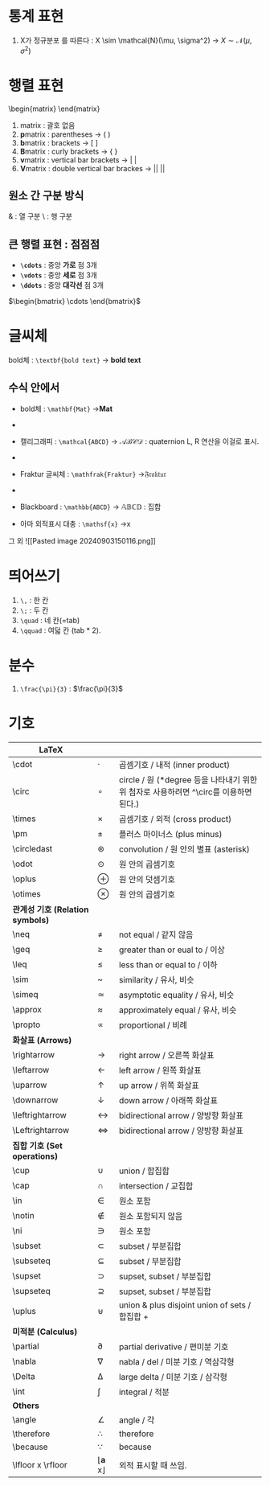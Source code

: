 # 통계 표현
1. X가 정규분포 를 따른다 : X \sim \mathcal{N}(\mu, \sigma^2) → $X \sim \mathcal{N}(\mu, \sigma^2)$ 
# 행렬 표현
\begin{matrix} \end{matrix} 
1. matrix : 괄호 없음
2. **p**matrix : parentheses → ( )
3. **b**matrix : brackets → [ ]
4. **B**matrix : curly brackets → { }
5. **v**matrix : vertical bar brackets → | |
6. **V**matrix : double vertical bar brackes → || ||
## 원소 간 구분 방식
& : 열 구분
\\ : 행 구분

## 큰 행렬 표현 : 점점점

-  **`\cdots`** : 중앙 **가로** 점 3개
- **`\vdots`** : 중앙 **세로** 점 3개
- **`\ddots`** : 중앙 **대각선** 점 3개

$\begin{bmatrix} \cdots \end{bmatrix}$
# 글씨체
bold체 : `\textbf{bold text}` → $\textbf{bold text}$


## 수식 안에서
- bold체 : `\mathbf{Mat}` →$\mathbf{Mat}$
- 
- 캘리그래피 : `\mathcal{ABCD}` → $\mathcal{ABCD}$ :  quaternion L, R 연산을 이걸로 표시.
- 
- Fraktur 글씨체 :  `\mathfrak{Fraktur}` →$\mathfrak{Fraktur}$
- 
- Blackboard : `\mathbb{ABCD}` → $\mathbb{ABCD}$ : 집합

- 아마 외적표시 대충 : `\mathsf{x}` →$\mathsf{x}$

그 외
![[Pasted image 20240903150116.png]]

# 띄어쓰기
1. `\,` : 한 칸
2. `\;` : 두 칸
3. `\quad` : 네 칸(=tab)
4. `\qquad` : 여덟 칸 (tab * 2).

# 분수
1. `\frac{\pi}{3}` : $\frac{\pi}{3}$


# 기호
| LaTeX                         |                                           |                                                              |
| ----------------------------- | ----------------------------------------- | ------------------------------------------------------------ |
| \cdot                         | ·                                         | 곱셈기호 / 내적 (inner product)                                    |
| \circ                         | ∘                                         | circle / 원 (*degree 등을 나타내기 위한 위 첨자로 사용하려면 ^\circ를 이용하면 된다.) |
| \times                        | ×                                         | 곱셈기호 / 외적 (cross product)                                    |
| \pm                           | ±                                         | 플러스 마이너스 (plus minus)                                        |
| \circledast                   | ⊛                                         | convolution / 원 안의 별표 (asterisk)                             |
| \odot                         | ⊙                                         | 원 안의 곱셈기호                                                    |
| \oplus                        | ⊕                                         | 원 안의 덧셈기호                                                    |
| \otimes                       | ⊗                                         | 원 안의 곱셈기호                                                    |
| **관계성 기호 (Relation symbols)** |                                           |                                                              |
| \neq                          | ≠                                         | not equal / 같지 않음                                            |
| \geq                          | ≥                                         | greater than or eual to / 이상                                 |
| \leq                          | ≤                                         | less than or equal to / 이하                                   |
| \sim                          | ~                                         | similarity / 유사, 비슷                                          |
| \simeq                        | ≃                                         | asymptotic equality / 유사, 비슷                                 |
| \approx                       | ≈                                         | approximately equal / 유사, 비슷                                 |
| \propto                       | ∝                                         | proportional / 비례                                            |
| **화살표 (Arrows)**              |                                           |                                                              |
| \rightarrow                   | →                                         | right arrow / 오른쪽 화살표                                        |
| \leftarrow                    | ←                                         | left arrow / 왼쪽 화살표                                          |
| \uparrow                      | ↑                                         | up arrow / 위쪽 화살표                                            |
| \downarrow                    | ↓                                         | down arrow / 아래쪽 화살표                                         |
| \leftrightarrow               | ↔                                         | bidirectional arrow / 양방향 화살표                                |
| \Leftrightarrow               | ⇔                                         | bidirectional arrow / 양방향 화살표                                |
| **집합 기호 (Set operations)**    |                                           |                                                              |
| \cup                          | ∪                                         | union / 합집합                                                  |
| \cap                          | ∩                                         | intersection / 교집합                                           |
| \in                           | ∈                                         | 원소 포함                                                        |
| \notin                        | ∉                                         | 원소 포함되지 않음                                                   |
| \ni                           | ∋                                         | 원소 포함                                                        |
| \subset                       | ⊂                                         | subset / 부분집합                                                |
| \subseteq                     | ⊆                                         | subset / 부분집합                                                |
| \supset                       | ⊃                                         | supset, subset / 부분집합                                        |
| \supseteq                     | ⊇                                         | supset, subset / 부분집합                                        |
| \uplus                        | ⊎                                         | union & plus disjoint union of sets / 합집합 +                  |
| **미적분 (Calculus)**            |                                           |                                                              |
| \partial                      | ∂                                         | partial derivative / 편미분 기호                                  |
| \nabla                        | ∇                                         | nabla / del / 미분 기호 / 역삼각형                                   |
| \Delta                        | Δ                                         | large delta / 미분 기호 / 삼각형                                    |
| \int                          | ∫                                         | integral / 적분                                                |
| **Others**                    |                                           |                                                              |
| \angle                        | ∠                                         | angle / 각                                                    |
| \therefore                    | ∴                                         | therefore                                                    |
| \because                      | ∵                                         | because                                                      |
| \lfloor x \rfloor             | $\lfloor \mathbf{a} \; \mathsf{x}\rfloor$ | 외적 표시할 때 쓰임.                                                 |
